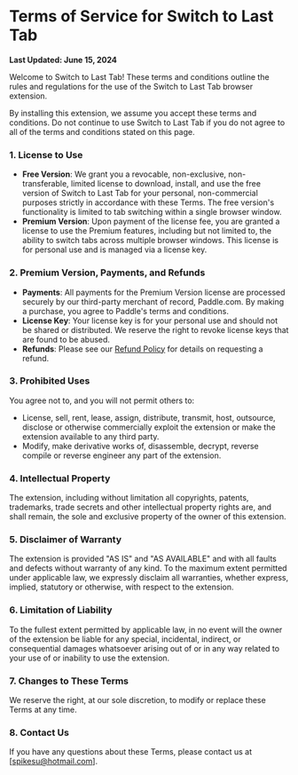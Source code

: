 # Terms of Service for Switch to Last Tab

**Last Updated: June 15, 2024**

Welcome to Switch to Last Tab! These terms and conditions outline the rules and regulations for the use of the Switch to Last Tab browser extension.

By installing this extension, we assume you accept these terms and conditions. Do not continue to use Switch to Last Tab if you do not agree to all of the terms and conditions stated on this page.

### 1. License to Use

- **Free Version**: We grant you a revocable, non-exclusive, non-transferable, limited license to download, install, and use the free version of Switch to Last Tab for your personal, non-commercial purposes strictly in accordance with these Terms. The free version's functionality is limited to tab switching within a single browser window.
- **Premium Version**: Upon payment of the license fee, you are granted a license to use the Premium features, including but not limited to, the ability to switch tabs across multiple browser windows. This license is for personal use and is managed via a license key.

### 2. Premium Version, Payments, and Refunds

- **Payments**: All payments for the Premium Version license are processed securely by our third-party merchant of record, Paddle.com. By making a purchase, you agree to Paddle's terms and conditions.
- **License Key**: Your license key is for your personal use and should not be shared or distributed. We reserve the right to revoke license keys that are found to be abused.
- **Refunds**: Please see our [Refund Policy](https://github.com/SpikeousS/Switch-to-Last-Tab/blob/main/REFUND_POLICY.md) for details on requesting a refund.

### 3. Prohibited Uses

You agree not to, and you will not permit others to:
- License, sell, rent, lease, assign, distribute, transmit, host, outsource, disclose or otherwise commercially exploit the extension or make the extension available to any third party.
- Modify, make derivative works of, disassemble, decrypt, reverse compile or reverse engineer any part of the extension.

### 4. Intellectual Property

The extension, including without limitation all copyrights, patents, trademarks, trade secrets and other intellectual property rights are, and shall remain, the sole and exclusive property of the owner of this extension.

### 5. Disclaimer of Warranty

The extension is provided "AS IS" and "AS AVAILABLE" and with all faults and defects without warranty of any kind. To the maximum extent permitted under applicable law, we expressly disclaim all warranties, whether express, implied, statutory or otherwise, with respect to the extension.

### 6. Limitation of Liability

To the fullest extent permitted by applicable law, in no event will the owner of the extension be liable for any special, incidental, indirect, or consequential damages whatsoever arising out of or in any way related to your use of or inability to use the extension.

### 7. Changes to These Terms

We reserve the right, at our sole discretion, to modify or replace these Terms at any time.

### 8. Contact Us

If you have any questions about these Terms, please contact us at [spikesu@hotmail.com]. 
